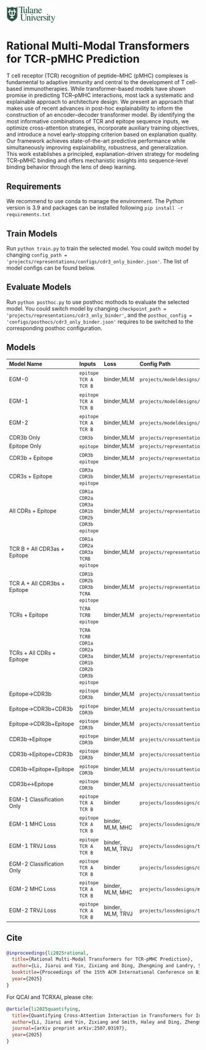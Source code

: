 <img src='images\tulane_long.png' width='128'>

# Rational Multi-Modal Transformers for TCR-pMHC Prediction

T cell receptor (TCR) recognition of peptide–MHC (pMHC) complexes is fundamental to adaptive immunity and central to the development of T cell-based immunotherapies. While transformer-based models have shown promise in predicting TCR–pMHC interactions, most lack a systematic and explainable approach to architecture design. We present an approach that makes use of recent advances in post-hoc explainability to inform the construction of an encoder–decoder transformer model. By identifying the most informative combinations of TCR and epitope sequence inputs, we optimize cross-attention strategies, incorporate auxiliary training objectives, and introduce a novel early-stopping criterion based on explanation quality. Our framework achieves state-of-the-art predictive performance while simultaneously improving explainability, robustness, and generalization. This work establishes a principled, explanation-driven strategy for modeling TCR–pMHC binding and offers mechanistic insights into sequence-level binding behavior through the lens of deep learning.

## Requirements
We recommend to use conda to manage the environment.
The Python version is 3.9 and packages can be installed following `pip install -r requirements.txt`

## Train Models
Run `python train.py` to train the selected model.
You could switch model by changing `config_path = 'projects/representations/configs/cdr3_only_binder.json'`. The list of model configs can be found below.

## Evaluate Models
Run `python posthoc.py` to use posthoc mothods to evaluate the selected model. You could switch model by changing `checkpoint_path = 'projects/representations/cdr3_only_binder'`, and the `posthoc_config = 'configs/posthocs/cdr3_only_binder.json'` requires to be switched to the corresponding posthoc configuration. 

## Models

|Model Name|Inputs|Loss|Config Path|Posthoc Config Path|
|:---------|:-----|:---|:----------|:------------------|
|EGM-0|`epitope` `TCR A` `TCR B`|binder,MLM|`projects/modeldesigns/cotcrabsep_2peptide_binder/config.json`|`configs/posthocs/cotcrabsep_2peptide_binder.json`|
|EGM-1|`epitope` `TCR A` `TCR B`|binder,MLM|`projects/modeldesigns/precotcrabsep_2peptide_binder/config.json`|`configs/posthocs/precotcrabsep_2peptide_binder.json`|
|EGM-2|`epitope` `TCR A` `TCR B`|binder,MLM|`projects/modeldesigns/precotcrabsep_2peptide_binder_v2/config.json`|`configs/posthocs/precotcrabsep_2peptide_binder_v2.json`|
|CDR3b Only|`CDR3b`|binder,MLM|`projects/representations/cdr3b_no_epitope/config.json`|`configs/posthocs/cdr3b_no_epitope.json`|
|Epitope Only|`epitope`|binder,MLM|`projects/representations/epitope_only/config.json`|`configs/posthocs/epitope_only.json`|
|CDR3b + Epitope|`CDR3b` `epitope`|binder,MLM|`projects/representations/cdr3b_only_binder/config.json`|`configs/posthocs/cdr3b_only_binder.json`|
|CDR3s + Epitope|`CDR3a` `CDR3b` `epitope`|binder,MLM|`projects/representations/cdr3_only_binder/config.json`|`configs/posthocs/cdr3_only_binder.json`|
|All CDRs + Epitope|`CDR1a` `CDR2a` `CDR3a` `CDR1b` `CDR2b` `CDR3b` `epitope`|binder,MLM|`projects/representations/cdr123_binder/config.json`|`configs/posthocs/cdr123_binder.json`|
|TCR B + All CDR3as + Epitope|`CDR1a` `CDR2a` `CDR3a` `TCRB` `epitope`|binder,MLM|`projects/representations/tcrb_cdra_binder/config.json`|`configs/posthocs/tcrb_cdra_binder.json`|
|TCR A + All CDR3bs + Epitope|`CDR1b` `CDR2b` `CDR3b` `TCRA` `epitope`|binder,MLM|`projects/representations/tcra_cdrb_binder/config.json`|`configs/posthocs/tcra_cdrb_binder.json`|
|TCRs + Epitope|`TCRA` `TCRB` `epitope`|binder,MLM|`projects/representations/tcrab_binder/config.json`|`configs/posthocs/tcrab_binder.json`|
|TCRs + All CDRs + Epitope|`TCRA` `TCRB` `CDR1a` `CDR2a` `CDR3a` `CDR1b` `CDR2b` `CDR3b` `epitope`|binder,MLM|`projects/representations/tcrab_cdr123_binder/config.json`|`configs/posthocs/tcrab_cdr123_binder.json`|
|Epitope$\to$CDR3b|`epitope` `CDR3b`|binder,MLM|`projects/crossattentions/peptide2cdr3b_binder/config.json`|`configs/posthocs/peptide2cdr3b_binder.json`|
|Epitope$\to$CDR3b+CDR3b|`epitope` `CDR3b`|binder,MLM|`projects/crossattentions/cdr3b_peptide2cdr3b_binder/config.json`|`configs/posthocs/cdr3b_peptide2cdr3b_binder.json`|
|Epitope$\to$CDR3b+Epitope|`epitope` `CDR3b`|binder,MLM|`projects/crossattentions/peptide_peptide2cdr3b_binder/config.json`|`configs/posthocs/peptide_peptide2cdr3b_binder.json`|
|CDR3b$\to$Epitope|`epitope` `CDR3b`|binder,MLM|`projects/crossattentions/cdr3b2peptide_binder/config.json`|`configs/posthocs/cdr3b2peptide_binder`|
|CDR3b$\to$Epitope+CDR3b|`epitope` `CDR3b`|binder,MLM|`projects/crossattentions/cdr3b_cdr3b2peptide_binder/config.json`|`configs/posthocs/cdr3b_cdr3b2peptide_binder.json`|
|CDR3b$\to$Epitope+Epitope|`epitope` `CDR3b`|binder,MLM|`projects/crossattentions/peptide_cdr3b2peptide_binder/config.json`|`configs/posthocs/peptide_cdr3b2peptide_binder.json`|
|CDR3b$\leftrightarrow$Epitope|`epitope` `CDR3b`|binder,MLM|`projects/crossattentions/cotcrab2peptide_binder/config.json`|`configs/posthocs/cotcrab2peptide_binder.json`|
|EGM-1 Classification Only|`epitope` `TCR A` `TCR B`|binder|`projects/lossdesigns/classification_only/config.json`|`configs/posthocs/precotcrabsep_2peptide_binder.json`|
|EGM-1 MHC Loss|`epitope` `TCR A` `TCR B`|binder, MLM, MHC|`projects/lossdesigns/mhc_loss/config.json`|`configs/posthocs/precotcrabsep_2peptide_binder.json`|
|EGM-1 TRVJ Loss|`epitope` `TCR A` `TCR B`|binder, MLM, TRVJ|`projects/lossdesigns/trvj_loss/config.json`|`configs/posthocs/precotcrabsep_2peptide_binder.json`|
|EGM-2 Classification Only|`epitope` `TCR A` `TCR B`|binder|`projects/lossdesigns/classification_only_v2/config.json`|`configs/posthocs/precotcrabsep_2peptide_binder_v2.json`|
|EGM-2 MHC Loss|`epitope` `TCR A` `TCR B`|binder, MLM, MHC|`projects/lossdesigns/mhc_loss_v2/config.json`|`configs/posthocs/precotcrabsep_2peptide_binder_v2.json`|
|EGM-2 TRVJ Loss|`epitope` `TCR A` `TCR B`|binder, MLM, TRVJ|`projects/lossdesigns/trvj_loss_v2/config.json`|`configs/posthocs/precotcrabsep_2peptide_binder_v2.json`|


## Cite
```bibtex
@inproceedings{li2025rational,
  title={Rational Multi-Modal Transformers for TCR-pMHC Prediction},
  author={Li, Jiarui and Yin, Zixiang and Ding, Zhengming and Landry, Samuel J and Mettu, Ramgopal R},
  booktitle={Proceedings of the 15th ACM International Conference on Bioinformatics, Computational Biology and Health Informatics},
  year={2025}
}
```
For QCAI and TCRXAI, please cite:
```bibtex
@article{li2025quantifying,
  title={Quantifying Cross-Attention Interaction in Transformers for Interpreting TCR-pMHC Binding},
  author={Li, Jiarui and Yin, Zixiang and Smith, Haley and Ding, Zhengming and Landry, Samuel J and Mettu, Ramgopal R},
  journal={arXiv preprint arXiv:2507.03197},
  year={2025}
}
```
